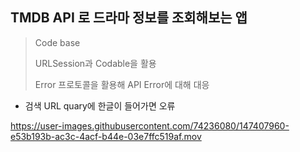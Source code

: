 ## TMDB API 로 드라마 정보를 조회해보는 앱

> Code base
> 
> URLSession과 Codable을 활용
> 
> Error 프로토콜을 활용해 API Error에 대해 대응

- 검색 URL quary에 한글이 들어가면 오류


https://user-images.githubusercontent.com/74236080/147407960-e53b193b-ac3c-4acf-b44e-03e7ffc519af.mov

